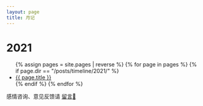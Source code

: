 ```yaml
---
layout: page
title: 月记
---
```


# 2021

<ul>
{% assign pages = site.pages | reverse %}
{% for page in pages %}
  {% if page.dir == "/posts/timeline/2021/" %}
    <li> <a href="{{ page.url | relative_url }}">{{ page.title }}</a> </li>
  {% endif %}
{% endfor %}
</ul>

感情咨询、意见反馈请 [留言💬](https://github.com/xuyilife/xuyilife.github.io/issues/new)
